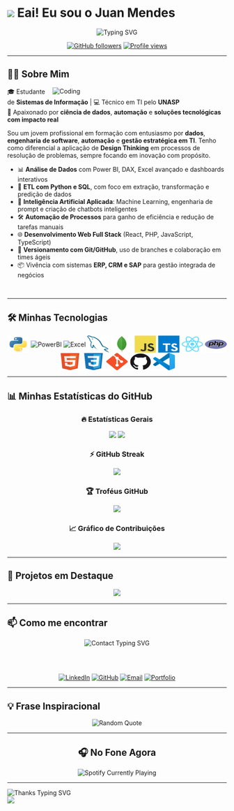 # <img src="https://media.giphy.com/media/hvRJCLFzcasrR4ia7z/giphy.gif" width="30px"/> Eai! Eu sou o Juan Mendes

<div align="center">

<img src="https://readme-typing-svg.herokuapp.com?font=Fira+Code&size=22&duration=3000&pause=1000&color=00D9FF&center=true&vCenter=true&width=440&lines=Desenvolvedor+Full+Stack;Especialista+em+Dados+e+BI;Estudante+de+SI;Bem-vindo+ao+meu+GitHub!" alt="Typing SVG" />

[![GitHub followers](https://img.shields.io/github/followers/juanmmendes?style=for-the-badge&logo=github&color=00D9FF)](https://github.com/juanmmendes?tab=followers)
[![Profile views](https://komarev.com/ghpvc/?username=juanmmendes&label=Profile%20views&color=00D9FF&style=for-the-badge)](https://github.com/juanmmendes)

</div>

---

## 🧑‍💻 Sobre Mim

<img align="right" alt="Coding" width="400" src="https://media.giphy.com/media/qgQUggAC3Pfv687qPC/giphy.gif">

🎓 Estudante de **Sistemas de Informação** | 💻 Técnico em TI pelo **UNASP**  
🚀 Apaixonado por **ciência de dados**, **automação** e **soluções tecnológicas com impacto real**

Sou um jovem profissional em formação com entusiasmo por **dados**, **engenharia de software**, **automação** e **gestão estratégica em TI**. Tenho como diferencial a aplicação de **Design Thinking** em processos de resolução de problemas, sempre focando em inovação com propósito.

- 📊 **Análise de Dados** com Power BI, DAX, Excel avançado e dashboards interativos  
- 🧠 **ETL com Python e SQL**, com foco em extração, transformação e predição de dados  
- 🤖 **Inteligência Artificial Aplicada**: Machine Learning, engenharia de prompt e criação de chatbots inteligentes  
- 🛠️ **Automação de Processos** para ganho de eficiência e redução de tarefas manuais  
- 🌐 **Desenvolvimento Web Full Stack** (React, PHP, JavaScript, TypeScript)
- 🔄 **Versionamento com Git/GitHub**, uso de branches e colaboração em times ágeis  
- 📦 Vivência com sistemas **ERP, CRM e SAP** para gestão integrada de negócios

<br clear="right"/>

---

## 🛠️ Minhas Tecnologias

<div align="center">

<div style="display: inline_block; margin-top: 20px;">
  <img align="center" alt="Python" height="40" width="50" src="https://raw.githubusercontent.com/devicons/devicon/master/icons/python/python-original.svg">
  <img align="center" alt="PowerBI" height="40" width="50" src="https://raw.githubusercontent.com/microsoft/PowerBI-Icons/main/SVG/Power-BI.svg">
  <img align="center" alt="Excel" height="40" width="50" src="https://img.icons8.com/fluency/48/microsoft-excel-2019.png"/>
  <img align="center" alt="MySQL" height="40" width="50" src="https://raw.githubusercontent.com/devicons/devicon/master/icons/mysql/mysql-original.svg">
  <img align="center" alt="MongoDB" height="40" width="50" src="https://raw.githubusercontent.com/devicons/devicon/master/icons/mongodb/mongodb-original.svg">
  <img align="center" alt="JavaScript" height="40" width="50" src="https://raw.githubusercontent.com/devicons/devicon/master/icons/javascript/javascript-original.svg">
  <img align="center" alt="TypeScript" height="40" width="50" src="https://raw.githubusercontent.com/devicons/devicon/master/icons/typescript/typescript-original.svg">
  <img align="center" alt="React" height="40" width="50" src="https://raw.githubusercontent.com/devicons/devicon/master/icons/react/react-original.svg">
  <img align="center" alt="PHP" height="40" width="50" src="https://raw.githubusercontent.com/devicons/devicon/master/icons/php/php-original.svg">
  <img align="center" alt="HTML" height="40" width="50" src="https://raw.githubusercontent.com/devicons/devicon/master/icons/html5/html5-original.svg">
  <img align="center" alt="CSS" height="40" width="50" src="https://raw.githubusercontent.com/devicons/devicon/master/icons/css3/css3-original.svg">
  <img align="center" alt="Git" height="40" width="50" src="https://raw.githubusercontent.com/devicons/devicon/master/icons/git/git-original.svg">
  <img align="center" alt="Github" height="40" width="50" src="https://raw.githubusercontent.com/devicons/devicon/master/icons/github/github-original.svg">
  <img align="center" alt="VSC" height="40" width="50" src="https://raw.githubusercontent.com/devicons/devicon/master/icons/vscode/vscode-original.svg">
</div>

</div>

---

## 📊 Minhas Estatísticas do GitHub

<div align="center">

### 🔥 Estatísticas Gerais

<img height="180em" src="https://github-readme-stats.vercel.app/api?username=juanmmendes&show_icons=true&theme=tokyonight&include_all_commits=true&count_private=true&hide_border=true&bg_color=0D1117&title_color=00D9FF&icon_color=00D9FF&text_color=ffffff"/>

<img height="180em" src="https://github-readme-stats.vercel.app/api/top-langs/?username=juanmmendes&layout=compact&langs_count=8&theme=tokyonight&hide_border=true&bg_color=0D1117&title_color=00D9FF&text_color=ffffff"/>

### ⚡ GitHub Streak

<img src="https://github-readme-streak-stats.herokuapp.com/?user=juanmmendes&theme=tokyonight&hide_border=true&background=0D1117&stroke=00D9FF&ring=00D9FF&fire=00D9FF&currStreakLabel=00D9FF&sideLabels=ffffff&currStreakNum=ffffff&sideNums=ffffff&dates=ffffff"/>

### 🏆 Troféus GitHub

<img src="https://github-profile-trophy.vercel.app/?username=juanmmendes&theme=tokyonight&no-frame=true&no-bg=true&margin-w=4&column=7"/>

### 📈 Gráfico de Contribuições

<img src="https://github-readme-activity-graph.vercel.app/graph?username=juanmmendes&theme=tokyo-night&bg_color=0D1117&color=00D9FF&line=00D9FF&point=ffffff&area=true&hide_border=true"/>

</div>

---



## 🎯 Projetos em Destaque

<div align="center">

<a href="https://github.com/juanmmendes">
  <img src="https://github-readme-stats.vercel.app/api/pin/?username=juanmmendes&repo=juanmmendes&theme=tokyonight&hide_border=true&bg_color=0D1117&title_color=00D9FF&icon_color=00D9FF&text_color=ffffff" />
</a>

</div>

---

## 📫 Como me encontrar

<div align="center">

<img src="https://readme-typing-svg.herokuapp.com?font=Fira+Code&size=16&duration=2000&pause=1000&color=00D9FF&center=true&vCenter=true&width=435&lines=Vamos+nos+conectar+e+criar+algo+incrível!;Estou+sempre+aberto+a+novas+oportunidades!;Especialista+em+Dados+e+Automação!" alt="Contact Typing SVG" />

<br><br>

[![LinkedIn](https://img.shields.io/badge/LinkedIn-0077B5?style=for-the-badge&logo=linkedin&logoColor=white)](www.linkedin.com/in/juan-mendes-739084273)
[![GitHub](https://img.shields.io/badge/GitHub-100000?style=for-the-badge&logo=github&logoColor=white)](https://github.com/juanmmendes)
[![Email](https://img.shields.io/badge/Email-D14836?style=for-the-badge&logo=gmail&logoColor=white)](mailto:juan.016@gmail.com)
[![Portfolio](https://img.shields.io/badge/Portfolio-FF5722?style=for-the-badge&logo=google-chrome&logoColor=white)](juanmmendes.github.io/portfolio/)

</div>

---

## 💡 Frase Inspiracional

<div align="center">

<img src="https://quotes-github-readme.vercel.app/api?type=horizontal&theme=tokyonight&border=true" alt="Random Quote"/>

</div>



---

<div align="center">

## 🎧 No Fone Agora

<div align="center">

![Spotify Currently Playing](https://spotify-github-profile.kittinanx.com/api/view.svg?uid=3327c87dcmrrgsk3rh8efzcfo&redirect=true][https://spotify-github-profile.kittinanx.com/api/view.svg?uid=3327c87dcmrrgsk3rh8efzcfo&cover_image=true&theme=default&show_offline=false&background_color=121212&interchange=true&bar_color=69bfa5&bar_color_cover=true)

</div>

</div>

---

<img src="https://readme-typing-svg.herokuapp.com?font=Fira+Code&size=14&duration=4000&pause=1000&color=00D9FF&center=true&vCenter=true&width=435&lines=Obrigado+pela+visita!;⭐+Se+gostou%2C+deixe+uma+estrela!;Vamos+codar+juntos!+🚀;Data+Science+%2B+Automation" alt="Thanks Typing SVG" />

<br>

<img src="https://capsule-render.vercel.app/api?type=waving&color=gradient&customColorList=6,11,20&height=100&section=footer&animation=twinkling"/>

</div>
